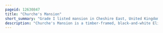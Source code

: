 ```yaml
---
pageid: 12630847
title: "Churche's Mansion"
short_summary: "Grade I listed mansion in Cheshire East, United Kingdom"
description: "Churche's Mansion is a timber-framed, black-and-white Elizabethan Mansion House at the eastern End of Hospital Street in Nantwich, Cheshire, England. The Grade I listed building Dates from 1577 and is one of very few that survived the great Fire of Nantwich in 1583."
---
```

